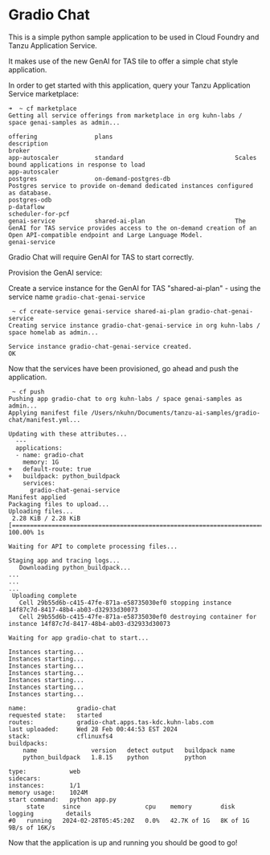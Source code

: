 # Gradio Chat

This is a simple python sample application to be used in Cloud Foundry and Tanzu Application Service.

It makes use of the new GenAI for TAS tile to offer a simple chat style application.

In order to get started with this application, query your Tanzu Application Service marketplace:
~~~
➜  ~ cf marketplace
Getting all service offerings from marketplace in org kuhn-labs / space genai-samples as admin...

offering                plans                                  description                                                                                                                                                                                                                   broker
app-autoscaler          standard                               Scales bound applications in response to load                                                                                                                                                                                 app-autoscaler
postgres                on-demand-postgres-db                  Postgres service to provide on-demand dedicated instances configured as database.                                                                                                                                             postgres-odb                                                                                                                                                            p-dataflow                                                                                                                                                                                                          scheduler-for-pcf
genai-service           shared-ai-plan                         The GenAI for TAS service provides access to the on-demand creation of an Open API-compatible endpoint and Large Language Model.                                                                                              genai-service
~~~

Gradio Chat will require GenAI for TAS to start correctly.

Provision the GenAI service:

Create a service instance for the GenAI for TAS "shared-ai-plan" - using the service name `gradio-chat-genai-service`

~~~
 ~ cf create-service genai-service shared-ai-plan gradio-chat-genai-service
Creating service instance gradio-chat-genai-service in org kuhn-labs / space homelab as admin...

Service instance gradio-chat-genai-service created.
OK
~~~

Now that the services have been provisioned, go ahead and push the application.

~~~
 ~ cf push
Pushing app gradio-chat to org kuhn-labs / space genai-samples as admin...
Applying manifest file /Users/nkuhn/Documents/tanzu-ai-samples/gradio-chat/manifest.yml...

Updating with these attributes...
  ---
  applications:
  - name: gradio-chat
    memory: 1G
+   default-route: true
+   buildpack: python_buildpack
    services:
      gradio-chat-genai-service
Manifest applied
Packaging files to upload...
Uploading files...
 2.28 KiB / 2.28 KiB [===========================================================================================================================================================================================================================================================================] 100.00% 1s

Waiting for API to complete processing files...

Staging app and tracing logs...
   Downloading python_buildpack...
...
...
...
 Uploading complete
   Cell 29b55d6b-c415-47fe-871a-e58735030ef0 stopping instance 14f87c7d-8417-48b4-ab03-d32933d30073
   Cell 29b55d6b-c415-47fe-871a-e58735030ef0 destroying container for instance 14f87c7d-8417-48b4-ab03-d32933d30073

Waiting for app gradio-chat to start...

Instances starting...
Instances starting...
Instances starting...
Instances starting...
Instances starting...
Instances starting...
Instances starting...

name:              gradio-chat
requested state:   started
routes:            gradio-chat.apps.tas-kdc.kuhn-labs.com
last uploaded:     Wed 28 Feb 00:44:53 EST 2024
stack:             cflinuxfs4
buildpacks:
	name               version   detect output   buildpack name
	python_buildpack   1.8.15    python          python

type:            web
sidecars:
instances:       1/1
memory usage:    1024M
start command:   python app.py
     state     since                  cpu    memory        disk       logging         details
#0   running   2024-02-28T05:45:20Z   0.0%   42.7K of 1G   8K of 1G   9B/s of 16K/s
~~~


Now that the application is up and running you should be good to go!